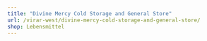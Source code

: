 ```yaml
---
title: "Divine Mercy Cold Storage and General Store"
url: /virar-west/divine-mercy-cold-storage-and-general-store/
shop: Lebensmittel
---
```

